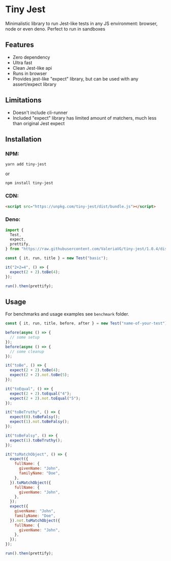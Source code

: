 # Tiny Jest

Minimalistic library to run Jest-like tests in any JS environment: browser, node or even deno.
Perfect to run in sandboxes

## Features

- Zero dependency
- Ultra fast
- Clean Jest-like api
- Runs in browser
- Provides jest-like "expect" library, but can be used with any assert/expect library

## Limitations

- Doesn't include cli-runner
- Included "expect" library has limited amount of matchers, much less than original Jest expect

## Installation

### NPM:

```
yarn add tiny-jest
```

or

```
npm install tiny-jest
```

### CDN:

```html
<script src="https://unpkg.com/tiny-jest/dist/bundle.js"></script>
```

### Deno:

```js
import {
  Test,
  expect,
  prettify,
} from "https://raw.githubusercontent.com/ValeriaVG/tiny-jest/1.0.4/dist/mod.ts";

const { it, run, title } = new Test("basic");

it("2+2=4", () => {
  expect(2 + 2).toBe(4);
});

run().then(prettify);
```

## Usage

For benchmarks and usage examples see `benchmark` folder.

```js
const { it, run, title, before, after } = new Test("name-of-your-test");

before(async () => {
  // some setup
});
before(async () => {
  // some cleanup
});

it("toBe", () => {
  expect(2 + 2).toBe(4);
  expect(2 + 2).not.toBe(5);
});

it("toEqual", () => {
  expect(2 + 2).toEqual("4");
  expect(2 + 2).not.toEqual("5");
});

it("toBeTruthy", () => {
  expect(0).toBeFalsy();
  expect(1).not.toBeFalsy();
});

it("toBeFalsy", () => {
  expect(1).toBeTruthy();
});

it("toMatchObject", () => {
  expect({
    fullName: {
      givenName: "John",
      familyName: "Doe",
    },
  }).toMatchObject({
    fullName: {
      givenName: "John",
    },
  });
  expect({
    givenName: "John",
    familyName: "Doe",
  }).not.toMatchObject({
    fullName: {
      givenName: "John",
    },
  });
});

run().then(prettify);
```
